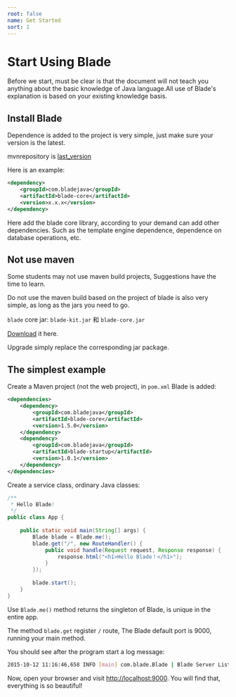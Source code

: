 ```yaml
---
root: false
name: Get Started
sort: 1
---
```


# Start Using Blade

Before we start, must be clear is that the document will not teach you anything about the basic knowledge of Java language.All use of Blade's explanation is based on your existing knowledge basis.

## Install Blade

Dependence is added to the project is very simple, just make sure your version is the latest.

mvnrepository is [last_version](https://github.com/biezhi/blade/blob/master/LAST_VERSION.md) 

Here is an example:

```xml
<dependency>
    <groupId>com.bladejava</groupId>
    <artifactId>blade-core</artifactId>
    <version>x.x.x</version>
</dependency>
```

Here add the blade core library, according to your demand can add other dependencies.
Such as the template engine dependence, dependence on database operations, etc.

## Not use maven

Some students may not use maven build projects, Suggestions have the time to learn.

Do not use the maven build based on the project of blade is also very simple, as long as the jars you need to go.

`blade` core jar: `blade-kit.jar` 和 `blade-core.jar`

[Download](https://github.com/biezhi/blade/releases/) it here.

Upgrade simply replace the corresponding jar package.

## The simplest example

Create a Maven project (not the web project), in `pom.xml` Blade is added:

```xml
<dependencies>
	<dependency>
		<groupId>com.bladejava</groupId>
		<artifactId>blade-core</artifactId>
		<version>1.5.0</version>
	</dependency>
	<dependency>
		<groupId>com.bladejava</groupId>
		<artifactId>blade-startup</artifactId>
		<version>1.0.1</version>
	</dependency>
</dependencies>
```

Create a service class, ordinary Java classes:

```java
/**
 * Hello Blade!
 */
public class App {
	
	public static void main(String[] args) {
		Blade blade = Blade.me();
		blade.get("/", new RouteHandler() {
			public void handle(Request request, Response response) {
				response.html("<h1>Hello Blade！</h1>");
			}
		});
		
		blade.start();
	}
}
```

Use `Blade.me()` method returns the singleton of Blade, is unique in the entire app.


The method `blade.get` register `/` route, The Blade default port is 9000, running your main method.

You should see after the program start a log message:

```sh
2015-10-12 11:16:46,658 INFO [main] com.blade.Blade | Blade Server Listen on http://127.0.0.1:9000
```

Now, open your browser and visit [http://localhost:9000](http://localhost:9000). You will find that, everything is so beautiful!
